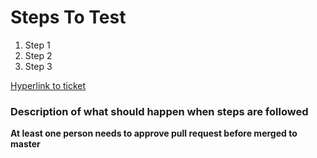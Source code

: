 # Steps To Test #
1. Step 1
2. Step 2
3. Step 3

[Hyperlink to ticket](http://www.google.fr/)

### Description of what should happen when steps are followed ###

**At least one person needs to approve pull request before merged to master**
